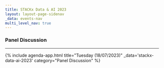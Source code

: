 ```yaml
---
title: STACKx Data & AI 2023
layout: layout-page-sidenav
_data: events-nav
multi_level_nav: true
---
```


<!-- Header -->

### Panel Discussion

<hr />

{% include agenda-app.html
title="Tuesday (18/07/2023)"
_data='stackx-data-ai-2023'
category="Panel Discussion"
%}

<br />
